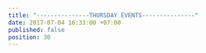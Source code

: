 ```yaml
---
title: "---------------THURSDAY EVENTS---------------"
date: 2017-07-04 16:33:00 +07:00
published: false
position: 30
---
```


